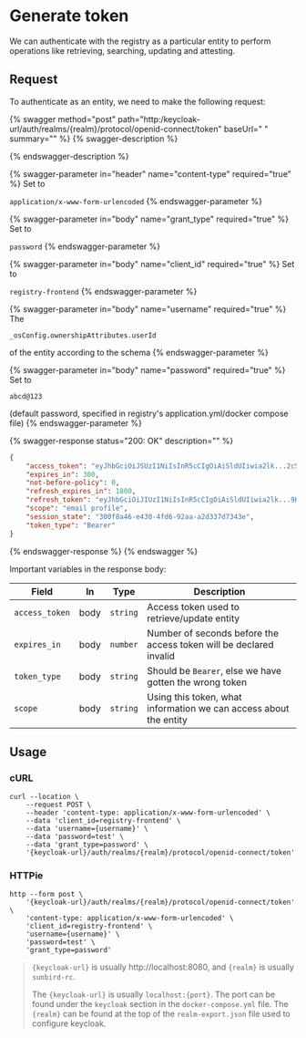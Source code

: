 # Generate token

We can authenticate with the registry as a particular entity to perform operations like retrieving, searching, updating and attesting.

## Request

To authenticate as an entity, we need to make the following request:

{% swagger method="post" path="http:/keycloak-url/auth/realms/{realm}/protocol/openid-connect/token" baseUrl=" " summary="" %}
{% swagger-description %}

{% endswagger-description %}

{% swagger-parameter in="header" name="content-type" required="true" %}
Set to 

`application/x-www-form-urlencoded`
{% endswagger-parameter %}

{% swagger-parameter in="body" name="grant_type" required="true" %}
Set to 

`password`
{% endswagger-parameter %}

{% swagger-parameter in="body" name="client_id" required="true" %}
Set to 

`registry-frontend`
{% endswagger-parameter %}

{% swagger-parameter in="body" name="username" required="true" %}
The 

`_osConfig.ownershipAttributes.userId`

 of the entity according to the schema
{% endswagger-parameter %}

{% swagger-parameter in="body" name="password" required="true" %}
Set to 

`abcd@123`

 (default password, specified in registry's application.yml/docker compose file)
{% endswagger-parameter %}

{% swagger-response status="200: OK" description="" %}
```json
{
	"access_token": "eyJhbGciOiJSUzI1NiIsInR5cCIgOiAiSldUIiwia2lk...2cSSaBKuB58I2OYDGw",
	"expires_in": 300,
	"not-before-policy": 0,
	"refresh_expires_in": 1800,
	"refresh_token": "eyJhbGciOiJIUzI1NiIsInR5cCIgOiAiSldUIiwia2lk...9HulwVv12bBDUdU_nidZXo",
	"scope": "email profile",
	"session_state": "300f8a46-e430-4fd6-92aa-a2d337d7343e",
	"token_type": "Bearer"
}
```
{% endswagger-response %}
{% endswagger %}

Important variables in the response body:

| Field          | In   | Type     | Description                                                        |
| -------------- | ---- | -------- | ------------------------------------------------------------------ |
| `access_token` | body | `string` | Access token used to retrieve/update entity                        |
| `expires_in`   | body | `number` | Number of seconds before the access token will be declared invalid |
| `token_type`   | body | `string` | Should be `Bearer`, else we have gotten the wrong token            |
| `scope`        | body | `string` | Using this token, what information we can access about the entity  |

## Usage

### cURL

```
curl --location \
	--request POST \
	--header 'content-type: application/x-www-form-urlencoded' \
	--data 'client_id=registry-frontend' \
	--data 'username={username}' \
	--data 'password=test' \
	--data 'grant_type=password' \
	'{keycloak-url}/auth/realms/{realm}/protocol/openid-connect/token'
```

### HTTPie

```
http --form post \
	'{keycloak-url}/auth/realms/{realm}/protocol/openid-connect/token' \
	'content-type: application/x-www-form-urlencoded' \
	'client_id=registry-frontend' \
	'username={username}' \
	'password=test' \
	'grant_type=password'
```

> `{keycloak-url}` is usually http://localhost:8080, and `{realm}` is usually `sunbird-rc`.
>
> The `{keycloak-url}` is usually `localhost:{port}`. The port can be found under the `keycloak` section in the `docker-compose.yml` file. The `{realm}` can be found at the top of the `realm-export.json` file used to configure keycloak.
